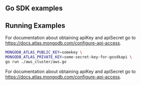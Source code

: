 ## Go SDK examples

## Running Examples

For documentation about obtaining apiKey and apiSecret go to
https://docs.atlas.mongodb.com/configure-api-access.

```bash
MONGODB_ATLAS_PUBLIC_KEY=somekey \
MONGODB_ATLAS_PRIVATE_KEY=some-secret-key-for-gosdkapi \
go run ./aws_cluster/aws.go
```

For documentation about obtaining apiKey and apiSecret go to
https://docs.atlas.mongodb.com/configure-api-access.
